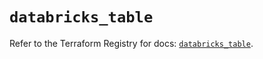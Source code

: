 # `databricks_table`

Refer to the Terraform Registry for docs: [`databricks_table`](https://registry.terraform.io/providers/databricks/databricks/1.84.0/docs/resources/table).
